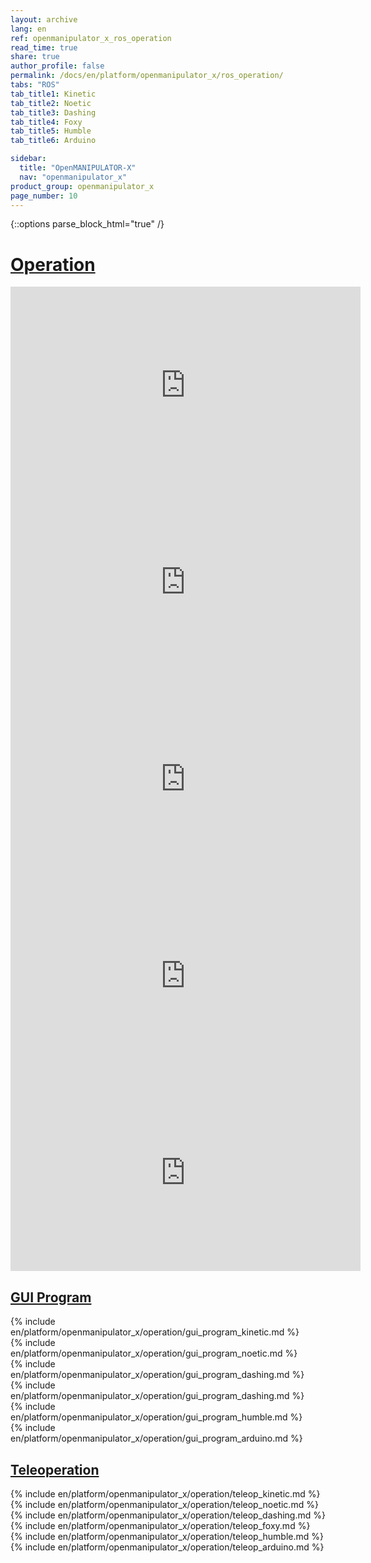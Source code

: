 ```yaml
---
layout: archive
lang: en
ref: openmanipulator_x_ros_operation
read_time: true
share: true
author_profile: false
permalink: /docs/en/platform/openmanipulator_x/ros_operation/
tabs: "ROS"
tab_title1: Kinetic
tab_title2: Noetic
tab_title3: Dashing
tab_title4: Foxy
tab_title5: Humble
tab_title6: Arduino

sidebar:
  title: "OpenMANIPULATOR-X"
  nav: "openmanipulator_x"
product_group: openmanipulator_x
page_number: 10
---
```


<div style="counter-reset: h1 5"></div>

{::options parse_block_html="true" /}

# [Operation](#operation)

<section data-id="{{ page.tab_title1 }}" class="tab_contents">
<iframe width="560" height="315" src="https://www.youtube.com/embed/dctx7Y6zNKA" frameborder="0" allow="accelerometer; autoplay; encrypted-media; gyroscope; picture-in-picture" allowfullscreen></iframe>
</section>

<section data-id="{{ page.tab_title2 }}" class="tab_contents">
<iframe width="560" height="315" src="https://www.youtube.com/embed/dctx7Y6zNKA" frameborder="0" allow="accelerometer; autoplay; encrypted-media; gyroscope; picture-in-picture" allowfullscreen></iframe>
</section>

<section data-id="{{ page.tab_title3 }}" class="tab_contents">
<iframe width="560" height="315" src="https://www.youtube.com/embed/dctx7Y6zNKA" frameborder="0" allow="accelerometer; autoplay; encrypted-media; gyroscope; picture-in-picture" allowfullscreen></iframe>
</section>

<section data-id="{{ page.tab_title4 }}" class="tab_contents">
<iframe width="560" height="315" src="https://www.youtube.com/embed/dctx7Y6zNKA" frameborder="0" allow="accelerometer; autoplay; encrypted-media; gyroscope; picture-in-picture" allowfullscreen></iframe>
</section>

<section data-id="{{ page.tab_title5 }}" class="tab_contents">
<iframe width="560" height="315" src="https://www.youtube.com/embed/dctx7Y6zNKA" frameborder="0" allow="accelerometer; autoplay; encrypted-media; gyroscope; picture-in-picture" allowfullscreen></iframe>
</section>

## [GUI Program](#gui-program)

<section data-id="{{ page.tab_title1 }}" class="tab_contents">
{% include en/platform/openmanipulator_x/operation/gui_program_kinetic.md %}
</section>

<section data-id="{{ page.tab_title2 }}" class="tab_contents">
{% include en/platform/openmanipulator_x/operation/gui_program_noetic.md %}
</section>

<section data-id="{{ page.tab_title3 }}" class="tab_contents">
{% include en/platform/openmanipulator_x/operation/gui_program_dashing.md %}
</section>

<section data-id="{{ page.tab_title4 }}" class="tab_contents">
{% include en/platform/openmanipulator_x/operation/gui_program_dashing.md %}
</section>

<section data-id="{{ page.tab_title5 }}" class="tab_contents">
{% include en/platform/openmanipulator_x/operation/gui_program_humble.md %}
</section>

<section data-id="{{ page.tab_title6 }}" class="tab_contents">
{% include en/platform/openmanipulator_x/operation/gui_program_arduino.md %}
</section>

## [Teleoperation](#teleoperation)

<section data-id="{{ page.tab_title1 }}" class="tab_contents">
{% include en/platform/openmanipulator_x/operation/teleop_kinetic.md %}
</section>

<section data-id="{{ page.tab_title2 }}" class="tab_contents">
{% include en/platform/openmanipulator_x/operation/teleop_noetic.md %}
</section>

<section data-id="{{ page.tab_title3 }}" class="tab_contents">
{% include en/platform/openmanipulator_x/operation/teleop_dashing.md %}
</section>

<section data-id="{{ page.tab_title4 }}" class="tab_contents">
{% include en/platform/openmanipulator_x/operation/teleop_foxy.md %}
</section>

<section data-id="{{ page.tab_title5 }}" class="tab_contents">
{% include en/platform/openmanipulator_x/operation/teleop_humble.md %}
</section>

<section data-id="{{ page.tab_title6 }}" class="tab_contents">
{% include en/platform/openmanipulator_x/operation/teleop_arduino.md %}
</section>